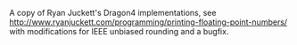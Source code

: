 A copy of Ryan Juckett's Dragon4 implementations, see
http://www.ryanjuckett.com/programming/printing-floating-point-numbers/
with modifications for IEEE unbiased rounding and a bugfix.
